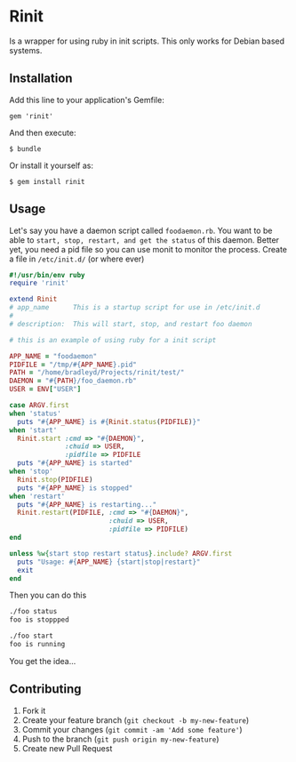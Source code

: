 # Rinit

Is a wrapper for using ruby in init scripts.  This only works for Debian based systems.

## Installation

Add this line to your application's Gemfile:

    gem 'rinit'

And then execute:

    $ bundle

Or install it yourself as:

    $ gem install rinit

## Usage

Let's say you have a daemon script called `foodaemon.rb`.  You want to be able to `start, stop, restart, and get the status` of this daemon.  Better yet, you need a pid file so you can use monit to monitor the process.  Create a file in `/etc/init.d/` (or where ever)
```ruby
#!/usr/bin/env ruby
require 'rinit'

extend Rinit
# app_name      This is a startup script for use in /etc/init.d
#
# description:  This will start, stop, and restart foo daemon

# this is an example of using ruby for a init script

APP_NAME = "foodaemon"
PIDFILE = "/tmp/#{APP_NAME}.pid"
PATH = "/home/bradleyd/Projects/rinit/test/"
DAEMON = "#{PATH}/foo_daemon.rb"
USER = ENV["USER"]

case ARGV.first
when 'status'
  puts "#{APP_NAME} is #{Rinit.status(PIDFILE)}"
when 'start'
  Rinit.start :cmd => "#{DAEMON}", 
              :chuid => USER,
              :pidfile => PIDFILE
  puts "#{APP_NAME} is started"
when 'stop'
  Rinit.stop(PIDFILE)
  puts "#{APP_NAME} is stopped" 
when 'restart'
  puts "#{APP_NAME} is restarting..."
  Rinit.restart(PIDFILE, :cmd => "#{DAEMON}",
                         :chuid => USER,
                         :pidfile => PIDFILE)
end

unless %w{start stop restart status}.include? ARGV.first
  puts "Usage: #{APP_NAME} {start|stop|restart}"
  exit
end
```

Then you can do this

```bash
./foo status
foo is stoppped
```

```bash
./foo start
foo is running
```
You get the idea...

## Contributing

1. Fork it
2. Create your feature branch (`git checkout -b my-new-feature`)
3. Commit your changes (`git commit -am 'Add some feature'`)
4. Push to the branch (`git push origin my-new-feature`)
5. Create new Pull Request
